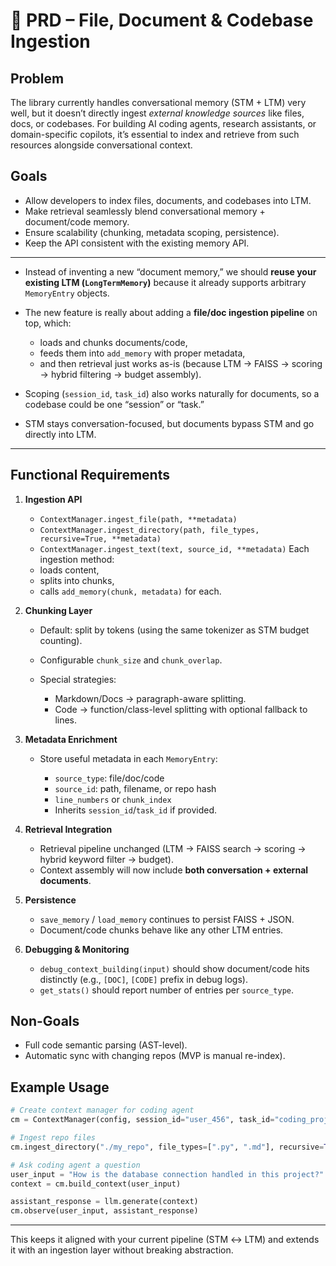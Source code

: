 # 📄 PRD – File, Document & Codebase Ingestion

## Problem

The library currently handles conversational memory (STM + LTM) very well, but it doesn’t directly ingest *external knowledge sources* like files, docs, or codebases. For building AI coding agents, research assistants, or domain-specific copilots, it’s essential to index and retrieve from such resources alongside conversational context.

## Goals

* Allow developers to index files, documents, and codebases into LTM.
* Make retrieval seamlessly blend conversational memory + document/code memory.
* Ensure scalability (chunking, metadata scoping, persistence).
* Keep the API consistent with the existing memory API.

------------
* Instead of inventing a new “document memory,” we should **reuse your existing LTM (`LongTermMemory`)** because it already supports arbitrary `MemoryEntry` objects.
* The new feature is really about adding a **file/doc ingestion pipeline** on top, which:

  * loads and chunks documents/code,
  * feeds them into `add_memory` with proper metadata,
  * and then retrieval just works as-is (because LTM → FAISS → scoring → hybrid filtering → budget assembly).
* Scoping (`session_id`, `task_id`) also works naturally for documents, so a codebase could be one “session” or “task.”
* STM stays conversation-focused, but documents bypass STM and go directly into LTM.
----------

## Functional Requirements

1. **Ingestion API**

   * `ContextManager.ingest_file(path, **metadata)`
   * `ContextManager.ingest_directory(path, file_types, recursive=True, **metadata)`
   * `ContextManager.ingest_text(text, source_id, **metadata)`
     Each ingestion method:
   * loads content,
   * splits into chunks,
   * calls `add_memory(chunk, metadata)` for each.

2. **Chunking Layer**

   * Default: split by tokens (using the same tokenizer as STM budget counting).
   * Configurable `chunk_size` and `chunk_overlap`.
   * Special strategies:

     * Markdown/Docs → paragraph-aware splitting.
     * Code → function/class-level splitting with optional fallback to lines.

3. **Metadata Enrichment**

   * Store useful metadata in each `MemoryEntry`:

     * `source_type`: file/doc/code
     * `source_id`: path, filename, or repo hash
     * `line_numbers` or `chunk_index`
     * Inherits `session_id`/`task_id` if provided.

4. **Retrieval Integration**

   * Retrieval pipeline unchanged (LTM → FAISS search → scoring → hybrid keyword filter → budget).
   * Context assembly will now include **both conversation + external documents**.

5. **Persistence**

   * `save_memory` / `load_memory` continues to persist FAISS + JSON.
   * Document/code chunks behave like any other LTM entries.

6. **Debugging & Monitoring**

   * `debug_context_building(input)` should show document/code hits distinctly (e.g., `[DOC]`, `[CODE]` prefix in debug logs).
   * `get_stats()` should report number of entries per `source_type`.

## Non-Goals

* Full code semantic parsing (AST-level).
* Automatic sync with changing repos (MVP is manual re-index).

## Example Usage

```python
# Create context manager for coding agent
cm = ContextManager(config, session_id="user_456", task_id="coding_project")

# Ingest repo files
cm.ingest_directory("./my_repo", file_types=[".py", ".md"], recursive=True, importance=0.8)

# Ask coding agent a question
user_input = "How is the database connection handled in this project?"
context = cm.build_context(user_input)

assistant_response = llm.generate(context)
cm.observe(user_input, assistant_response)
```

---

This keeps it aligned with your current pipeline (STM ↔ LTM) and extends it with an ingestion layer without breaking abstraction.

